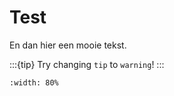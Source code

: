 # Test

En dan hier een mooie tekst.

:::{tip}
Try changing `tip` to `warning`!
:::

```{iframe} https://www.geogebra.org/material/gsites/id/juqurjpq/width/1536/height/620
:width: 80%
```